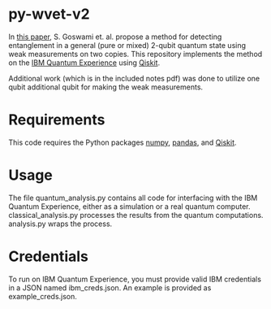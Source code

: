 # py-wvet-v2
In [this paper](https://arxiv.org/abs/1808.08246), S. Goswami et. al.
propose a method for detecting entanglement in a general (pure or
mixed) 2-qubit quantum state using weak measurements on two copies. 
This repository implements the method
on the 
[IBM Quantum Experience](https://quantumexperience.ng.bluemix.net/qx) using 
[Qiskit](https://github.com/Qiskit/qiskit-terra).

Additional work (which is in the included notes pdf) was done to utilize
one qubit additional qubit for making the weak measurements.

# Requirements
This code requires the Python packages [numpy](http://www.numpy.org/), 
[pandas](https://pandas.pydata.org/), and
[Qiskit](https://github.com/Qiskit/qiskit-terra).

# Usage
The file quantum\_analysis.py contains all code for interfacing with
the IBM Quantum Experience, either as a simulation or a real quantum
computer. classical\_analysis.py processes the results from
the quantum computations. analysis.py wraps the process.

# Credentials
To run on IBM Quantum Experience, you must provide valid IBM credentials
in a JSON named ibm\_creds.json. An example is provided as
example\_creds.json.
